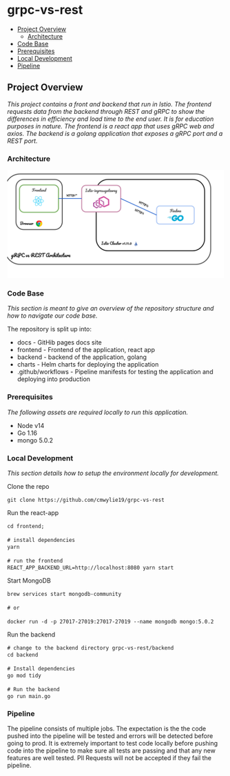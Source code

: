 # grpc-vs-rest

* [Project Overview](#project-overview)
  * [Architecture](#architecture)
* [Code Base](#code-base)
* [Prerequisites](#prerequisites)
* [Local Development](#local-development)
* [Pipeline](#pipeline)

## Project Overview
_This project contains a front and backend that run in Istio. The frontend requests data from the backend through REST and gRPC to show the differences in efficiency and load time to the end user. It is for education purposes in nature. The frontend is a react app that uses gRPC web and axios. The backend is a golang application that exposes a gRPC port and a REST port._

### Architecture
![Architecture](docs/architecture.png)

### Code Base
_This section is meant to give an overview of the repository structure and how to navigate our code base._

The repository is split up into:
- docs - GitHib pages docs site
- frontend - Frontend of the application, react app
- backend - backend of the application, golang
- charts - Helm charts for deploying the application
- .github/workflows - Pipeline manifests for testing the application and deploying into production

### Prerequisites
_The following assets are required locally to run this application._

- Node v14
- Go 1.16
- mongo 5.0.2

### Local Development
_This section details how to setup the environment locally for development._

Clone the repo
```
git clone https://github.com/cmwylie19/grpc-vs-rest
```

Run the react-app
```
cd frontend;

# install dependencies
yarn

# run the frontend
REACT_APP_BACKEND_URL=http://localhost:8080 yarn start 
```
Start MongoDB
```
brew services start mongodb-community

# or

docker run -d -p 27017-27019:27017-27019 --name mongodb mongo:5.0.2
```
Run the backend
```
# change to the backend directory grpc-vs-rest/backend
cd backend

# Install dependencies
go mod tidy

# Run the backend
go run main.go
```

### Pipeline
The pipeline consists of multiple jobs. The expectation is the the code pushed into the pipeline will be tested and errors will be detected before going to prod. It is extremely important to test code locally before pushing code into the pipeline to make sure all tests are passing and that any new features are well tested. Pll Requests will not be accepted if they fail the pipeline.